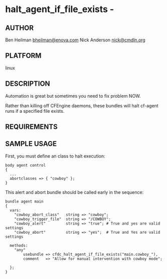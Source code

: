 # halt_agent_if_file_exists - 
## AUTHOR
Ben Heilman <bheilman@enova.com>
Nick Anderson <nick@cmdln.org>

## PLATFORM
linux

## DESCRIPTION
Automation is great but sometimes you need to fix problem NOW.  

Rather than killing off CFEngine daemons, these bundles will halt cf-agent runs
 if a specified file exists.

## REQUIREMENTS

## SAMPLE USAGE

First, you must define an class to halt execution:

    body agent control
    {
      ...
      abortclasses => { "cowboy" };
    }

This alert and abort bundle should be called early in the sequence:

    bundle agent main
    {
      vars:
        "cowboy_abort_class"   string => "cowboy";
        "cowboy_trigger_file"  string => "/COWBOY";
        "cowboy_alert"         string => "true"; # True and yes are valid settings
        "cowboy_abort"         string => "yes";  # True and Yes are valid settings

      methods:
        "any" 
            usebundle => cfdc_halt_agent_if_file_exists("main.cowboy_"),
            comment   => "Allow for manual intervention with cowboy mode";

      };
    }


